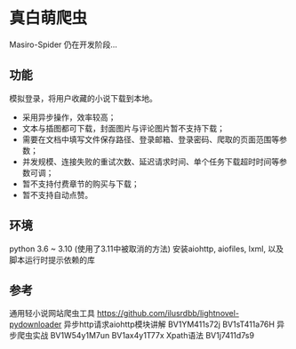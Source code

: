 # 真白萌爬虫
Masiro-Spider
仍在开发阶段...

## 功能
模拟登录，将用户收藏的小说下载到本地。
- 采用异步操作，效率较高；
- 文本与插图都可下载，封面图片与评论图片暂不支持下载；
- 需要在文档中填写文件保存路径、登录邮箱、登录密码、爬取的页面范围等参数；
- 并发规模、连接失败的重试次数、延迟请求时间、单个任务下载超时时间等参数可调；
- 暂不支持付费章节的购买与下载；
- 暂不支持自动点赞。

## 环境
python 3.6 ~ 3.10 (使用了3.11中被取消的方法)
安装aiohttp, aiofiles, lxml, 以及脚本运行时提示依赖的库

## 参考
通用轻小说网站爬虫工具 https://github.com/ilusrdbb/lightnovel-pydownloader
异步http请求aiohttp模块讲解 BV1YM411s72j BV1sT411a76H
异步爬虫实战 BV1W54y1M7un BV1ax4y1T77x
Xpath语法 BV1j7411d7s9

